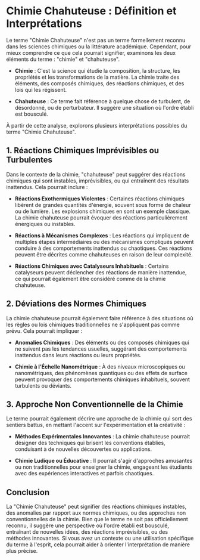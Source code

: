 # Chimie Chahuteuse : Définition et Interprétations

Le terme "Chimie Chahuteuse" n'est pas un terme formellement reconnu dans les sciences chimiques ou la littérature académique. Cependant, pour mieux comprendre ce que cela pourrait signifier, examinons les deux éléments du terme : "chimie" et "chahuteuse".

- **Chimie** : C'est la science qui étudie la composition, la structure, les propriétés et les transformations de la matière. La chimie traite des éléments, des composés chimiques, des réactions chimiques, et des lois qui les régissent.

- **Chahuteuse** : Ce terme fait référence à quelque chose de turbulent, de désordonné, ou de perturbateur. Il suggère une situation où l'ordre établi est bousculé.

À partir de cette analyse, explorons plusieurs interprétations possibles du terme "Chimie Chahuteuse".

## 1. Réactions Chimiques Imprévisibles ou Turbulentes
Dans le contexte de la chimie, "chahuteuse" peut suggérer des réactions chimiques qui sont instables, imprévisibles, ou qui entraînent des résultats inattendus. Cela pourrait inclure :

- **Réactions Exothermiques Violentes** : Certaines réactions chimiques libèrent de grandes quantités d'énergie, souvent sous forme de chaleur ou de lumière. Les explosions chimiques en sont un exemple classique. La chimie chahuteuse pourrait évoquer des réactions particulièrement énergiques ou instables.

- **Réactions à Mécanismes Complexes** : Les réactions qui impliquent de multiples étapes intermédiaires ou des mécanismes compliqués peuvent conduire à des comportements inattendus ou chaotiques. Ces réactions peuvent être décrites comme chahuteuses en raison de leur complexité.

- **Réactions Chimiques avec Catalyseurs Inhabituels** : Certains catalyseurs peuvent déclencher des réactions de manière inattendue, ce qui pourrait également être considéré comme de la chimie chahuteuse.

## 2. Déviations des Normes Chimiques
La chimie chahuteuse pourrait également faire référence à des situations où les règles ou lois chimiques traditionnelles ne s'appliquent pas comme prévu. Cela pourrait impliquer :

- **Anomalies Chimiques** : Des éléments ou des composés chimiques qui ne suivent pas les tendances usuelles, suggérant des comportements inattendus dans leurs réactions ou leurs propriétés.

- **Chimie à l'Échelle Nanométrique** : À des niveaux microscopiques ou nanométriques, des phénomènes quantiques ou des effets de surface peuvent provoquer des comportements chimiques inhabituels, souvent turbulents ou déviants.

## 3. Approche Non Conventionnelle de la Chimie
Le terme pourrait également décrire une approche de la chimie qui sort des sentiers battus, en mettant l'accent sur l'expérimentation et la créativité :

- **Méthodes Expérimentales Innovantes** : La chimie chahuteuse pourrait désigner des techniques qui brisent les conventions établies, conduisant à de nouvelles découvertes ou applications.

- **Chimie Ludique ou Éducative** : Il pourrait s'agir d'approches amusantes ou non traditionnelles pour enseigner la chimie, engageant les étudiants avec des expériences interactives et parfois chaotiques.

## Conclusion
La "Chimie Chahuteuse" peut signifier des réactions chimiques instables, des anomalies par rapport aux normes chimiques, ou des approches non conventionnelles de la chimie. Bien que le terme ne soit pas officiellement reconnu, il suggère une perspective où l'ordre établi est bousculé, entraînant de nouvelles idées, des réactions imprévisibles, ou des méthodes innovantes. Si vous avez un contexte ou une utilisation spécifique du terme à l'esprit, cela pourrait aider à orienter l'interprétation de manière plus précise.